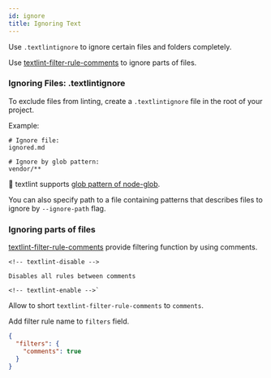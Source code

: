 ```yaml
---
id: ignore
title: Ignoring Text
---
```


Use `.textlintignore` to ignore certain files and folders completely.

Use [textlint-filter-rule-comments](https://github.com/textlint/textlint-filter-rule-comments) to ignore parts of files.

### Ignoring Files: .textlintignore

To exclude files from linting, create a `.textlintignore` file in the root of your project.

Example:

```
# Ignore file:
ignored.md

# Ignore by glob pattern:
vendor/**
```

:memo: textlint supports [glob pattern of node-glob](https://github.com/isaacs/node-glob#glob-primer).

You can also specify path to a file containing patterns that describes files to ignore by `--ignore-path` flag.

### Ignoring parts of files

[textlint-filter-rule-comments](https://github.com/textlint/textlint-filter-rule-comments) provide filtering function by using comments.

```
<!-- textlint-disable -->

Disables all rules between comments

<!-- textlint-enable -->`
```

Allow to short `textlint-filter-rule-comments` to `comments`.

Add filter rule name to `filters` field.

```json
{
  "filters": {
    "comments": true
  }
}
```
